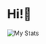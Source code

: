 # Hi!👋

![My Stats](https://readme-status-clone-7rxz.vercel.app/api?username=penne-0505&count_private=true)
